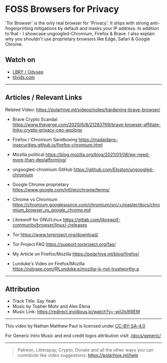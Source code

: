 # FOSS Browsers for Privacy

'Tor Browser' is the only real browser for 'Privacy'. It ships with strong anti-fingerprinting mitigations by default and masks your IP address. In addition to that - I showcase ungoogled-Chromium, Firefox & Brave. I also explain why you shouldn't use proprietary browsers like Edge, Safari & Google Chrome.

## Watch on

- [LBRY / Odysee](https://odysee.com/@polarhive:e/foss-browsers-for-privacy-desktop:0)
- [tilvids.com](https://tilvids.com/videos/watch/38bb8f48-5e62-4df4-96a4-22cd57a9cac0)

---

## Articles / Relevant Links

Related Video: <https://polarhive.ml/videos/notes/hardening-brave-browser/>

- Brave Crypto Scandal
<https://www.theverge.com/2020/6/8/21283769/brave-browser-affiliate-links-crypto-privacy-ceo-apology>

- Firefox / Chromium Sandboxing
<https://madaidans-insecurities.github.io/firefox-chromium.html>

- Mozilla political
<https://blog.mozilla.org/blog/2021/01/08/we-need-more-than-deplatforming/>

- ungoogled-chromium GitHub
<https://github.com/Eloston/ungoogled-chromium>

- Google Chrome proprietary
<https://www.google.com/intl/en/chrome/terms/>

- Chrome vs Chromium
<https://chromium.googlesource.com/chromium/src/+/master/docs/chromium_browser_vs_google_chrome.md>

- Librewolf for GNU/Linux
<https://gitlab.com/librewolf-community/browser/linux/-/releases>

- Tor
<https://www.torproject.org/download/>

- Tor Project FAQ
<https://support.torproject.org/faq/>

- My Article on Firefox/Mozilla
<https://polarhive.ml/blog/firefox/>

- Lunduke's Video on Firefox/Mozilla
<https://odysee.com/@Lunduke:e/mozilla-is-not-trustworthy:a>

---

## Attribution

- Track Title: Say Yeah
- Music by Topher Mohr and Alex Elena
- Music Link: <https://redirect.invidious.io/watch?v=-wiUIs9I9EM>

---
This video by Nathan Matthew Paul is licensed under [CC-BY-SA-4.0](https://creativecommons.org/licenses/by-sa/4.0/)

For Generic Intro Music and end credit logos attribution visit: [/docs/generic/](https://codeberg.org/polarhive/videos/src/branch/main/docs/generic)

---
> Patreon, Liberapay, Crypto, Donate and all the other ways you can contribute like video suggestions: <https://polarhive.ml/help>
